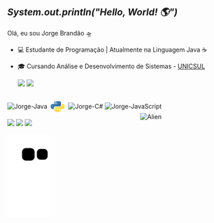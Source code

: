 ## *System.out.println("Hello, World! 🌎")*

Olá, eu sou Jorge Brandão 🛸
- 💻 Estudante de Programação | Atualmente na Linguagem Java ☕
- 🎓 Cursando Análise e Desenvolvimento de Sistemas - [UNICSUL](https://www.cruzeirodosulvirtual.com.br)

  <div>
  <img height="160em"   align="center" src="https://github-readme-stats.vercel.app/api?username=JorgeBranda0&show_icons=true&theme=merko&include_all_commits=true&count_private=true">
  <img height="160em" align="center" src="https://github-readme-stats.vercel.app/api/top-langs/?username=JorgeBranda0&&layout=compact&hide=shell&theme=dark">
  
  
  
      

  </div>
  
<div style="display: inline_block"><br>
  <i class="devicon-java-plain-wordmark colored"></i>
  <img align="center" alt="Jorge-Java" height="30" width="40" src="https://cdn.jsdelivr.net/gh/devicons/devicon/icons/java/java-original.svg">
  <img align="center" alt="Jorge-Python" height="30" width="40" src="https://raw.githubusercontent.com/devicons/devicon/master/icons/python/python-original.svg">
  <img align="center" alt="Jorge-C#" height="30" width="40" src="https://cdn.jsdelivr.net/gh/devicons/devicon/icons/csharp/csharp-original.svg" />
  <img align="center" alt="Jorge-JavaScript" height="30" width="40" src="https://cdn.jsdelivr.net/gh/devicons/devicon/icons/javascript/javascript-original.svg" />
</div>

<div>
  <img align="right" alt="Alien" width="200" height="200" src="https://64.media.tumblr.com/7d6c6006d54d3f32a22badac769049e3/tumblr_inline_ojj9i5v6wV1sp1kfz_500.gifv">
    
  </div>
  
  <a href = "mailto:brandaoneto01@gmail.com"><img src="https://img.shields.io/badge/-Gmail-%23333?style=for-the-badge&logo=gmail&logoColor=white" target="_blank"></a>
  <a href="https://www.linkedin.com/in/jorgebrandaon/" target="_blank"><img src="https://img.shields.io/badge/-LinkedIn-%230077B5?style=for-the-badge&logo=linkedin&logoColor=white" target="_blank"></a> 
  <a href="https://www.instagram.com/jorgebrandaojj/" target="_blank"><img src="https://img.shields.io/badge/-Instagram-%23E4405F?style=for-the-badge&logo=instagram&logoColor=white" target="_blank"></a>
  
  ![Snake animation](https://github.com/JorgeBranda0/JorgeBranda0/blob/output/github-contribution-grid-snake.svg)

</div>

